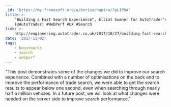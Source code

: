 ```yaml
---
_id: 'https://my.framasoft.org/u/borisschapira/?pLIP9A'
title: >-
    "Building a Fast Search Experience", Elliot Sumner for AutoTrader's Blog
    (@AutoTrader) #WebPerf #UX #Search
link: >-
    http://engineering.autotrader.co.uk/2017/10/27/building-fast-search-experience.html
date: '2017-11-02'
tags:
    - boostmarks
    - search
    - webperf
---
```


<div class="markdown"><p>&quot;This post demonstrates some of the changes we did to improve our search experience. Combined with a number of optimisations on the back end to improve the performance of trade search, we were able to get the search results to appear below one second, even when searching through nearly half a million vehicles. In a future post, we will look at what changes were needed on the server side to improve search performance.&quot;
</p></div>
